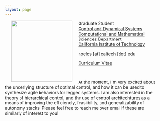 ```yaml
---
layout: page
---
```

	
    
<img align="left" src="https://noelc-s.github.io/website/img/sierras_1.jpg" width="200" hspace="20">

Graduate Student  
<a href="http://www.cms.caltech.edu/academics/grad_cds">Control and Dynamical Systems  
Computational and Mathematical Sciences Department  
California Institute of Technology</a> 

noelcs [at] caltech [dot] edu

<a href="{{ site.baseurl }}/img/Noel_Csomay-Shanklin_CV.pdf">Curriculum Vitae</a> 

<br>

At the moment, I'm very excited about the underlying structure of optimal control, and how it can be used to synthesize agile behaviors for legged systems. I am also interested in the theory of hierarchical control, and the use of control architechtures as a means of improving the efficiencly, feasiibility, and generalizability of autonomy stacks. Please feel free to reach me over email if these are similarly of interest to you!

<!-- At the moment, I'm very excited about the relationship between low level controllers and online planning algorithms, and the guarantees that can be made in a combined framework. I am also interested in the application of model predictive control as a tool to achieve bipedal locomotion, and how it can be paired with offline trajectory optimization to improve runtime efficiency and increase the complexity of behaviors. 
 -->
